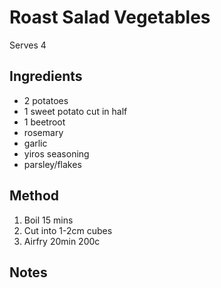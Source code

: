 # Roast Salad Vegetables

Serves 4

## Ingredients

* 2 potatoes
* 1 sweet potato cut in half
* 1 beetroot
* rosemary
* garlic
* yiros seasoning
* parsley/flakes


## Method

1. Boil 15 mins
2. Cut into 1-2cm cubes
3. Airfry 20min 200c

## Notes

